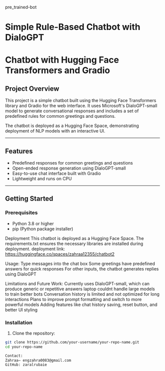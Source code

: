 pre_trained-bot
# Simple Rule-Based Chatbot with DialoGPT
# Chatbot with Hugging Face Transformers and Gradio
## Project Overview

This project is a simple chatbot built using the Hugging Face Transformers library and Gradio for the web interface. It uses Microsoft's DialoGPT-small model to generate conversational responses and includes a set of predefined rules for common greetings and questions.

The chatbot is deployed as a Hugging Face Space, demonstrating deployment of NLP models with an interactive UI.

---

## Features

- Predefined responses for common greetings and questions
- Open-ended response generation using DialoGPT-small
- Easy-to-use chat interface built with Gradio
- Lightweight and runs on CPU

---

## Getting Started
### Prerequisites

- Python 3.8 or higher
- pip (Python package installer)
  
Deployment
This chatbot is deployed as a Hugging Face Space. The requirements.txt ensures the necessary libraries are installed during deployment.
deployment link: https://huggingface.co/spaces/zahraa12355/chatbot2

Usage:
Type messages into the chat box
Some greetings have predefined answers for quick responses
For other inputs, the chatbot generates replies using DialoGPT

Limitations and Future Work:
Currently uses DialoGPT-small, which can produce generic or repetitive answers
laptop couldnt handle large models to train better bots 
Conversation history is limited and not optimized for long interactions
Plans to improve prompt formatting and switch to more powerful models
Adding features like chat history saving, reset button, and better UI styling

### Installation

1. Clone the repository:

```bash
git clone https://github.com/your-username/your-repo-name.git
cd your-repo-name

Contact:
Zahraa— engzahra0083@gmail.com
GitHub: zaralrubaie
